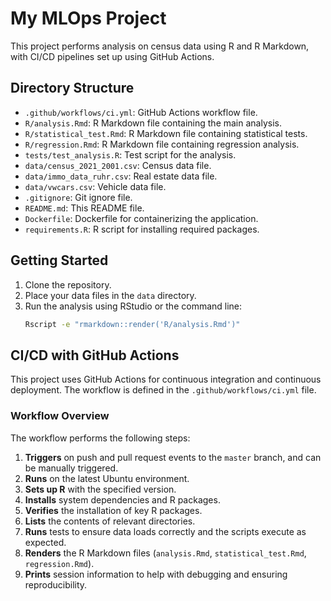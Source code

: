 # My MLOps Project

This project performs analysis on census data using R and R Markdown, with CI/CD pipelines set up using GitHub Actions.

## Directory Structure

- `.github/workflows/ci.yml`: GitHub Actions workflow file.
- `R/analysis.Rmd`: R Markdown file containing the main analysis.
- `R/statistical_test.Rmd`: R Markdown file containing statistical tests.
- `R/regression.Rmd`: R Markdown file containing regression analysis.
- `tests/test_analysis.R`: Test script for the analysis.
- `data/census_2021_2001.csv`: Census data file.
- `data/immo_data_ruhr.csv`: Real estate data file.
- `data/vwcars.csv`: Vehicle data file.
- `.gitignore`: Git ignore file.
- `README.md`: This README file.
- `Dockerfile`: Dockerfile for containerizing the application.
- `requirements.R`: R script for installing required packages.

## Getting Started

1. Clone the repository.
2. Place your data files in the `data` directory.
3. Run the analysis using RStudio or the command line:
   ```sh
   Rscript -e "rmarkdown::render('R/analysis.Rmd')"


## CI/CD with GitHub Actions

This project uses GitHub Actions for continuous integration and continuous deployment. The workflow is defined in the `.github/workflows/ci.yml` file.

### Workflow Overview

The workflow performs the following steps:

1. **Triggers** on push and pull request events to the `master` branch, and can be manually triggered.
2. **Runs** on the latest Ubuntu environment.
3. **Sets up R** with the specified version.
4. **Installs** system dependencies and R packages.
5. **Verifies** the installation of key R packages.
6. **Lists** the contents of relevant directories.
7. **Runs** tests to ensure data loads correctly and the scripts execute as expected.
8. **Renders** the R Markdown files (`analysis.Rmd`, `statistical_test.Rmd`, `regression.Rmd`).
9. **Prints** session information to help with debugging and ensuring reproducibility.
